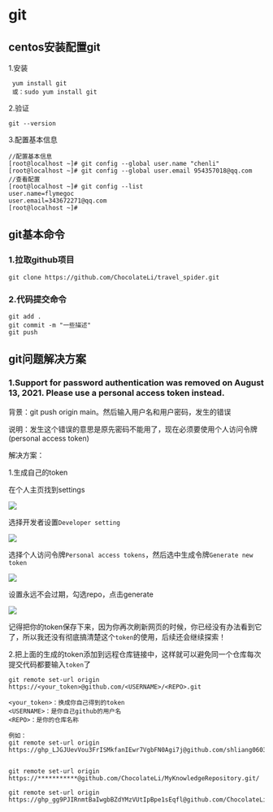 # git

## centos安装配置git

1.安装

```shell
 yum install git
 或：sudo yum install git
```

2.验证

```shell
git --version
```

3.配置基本信息

```shell
//配置基本信息
[root@localhost ~]# git config --global user.name "chenli"
[root@localhost ~]# git config --global user.email 954357018@qq.com
//查看配置
[root@localhost ~]# git config --list
user.name=flymegoc
user.email=343672271@qq.com
[root@localhost ~]#
```



## git基本命令

### 1.拉取github项目

```shell
git clone https://github.com/ChocolateLi/travel_spider.git
```

### 2.代码提交命令

```shell
git add .
git commit -m "一些描述"
git push 
```



## git问题解决方案

### 1.Support for password authentication was removed on August 13, 2021. Please use a personal access token instead.

背景：git push origin main。然后输入用户名和用户密码，发生的错误

说明：发生这个错误的意思是原先密码不能用了，现在必须要使用个人访问令牌(personal access token)

解决方案：

1.生成自己的token

在个人主页找到settings

![](D:\github\MyKnowledgeRepository\img\git_img\token1.png)



选择开发者设置`Developer setting`

![](D:\github\MyKnowledgeRepository\img\git_img\token2.png)

选择个人访问令牌`Personal access tokens`，然后选中生成令牌`Generate new token`

![](D:\github\MyKnowledgeRepository\img\git_img\token3.png)

设置永远不会过期，勾选repo，点击generate

![](D:\github\MyKnowledgeRepository\img\git_img\token4.png)



记得把你的token保存下来，因为你再次刷新网页的时候，你已经没有办法看到它了，所以我还没有彻底搞清楚这个`token`的使用，后续还会继续探索！



2.把上面的生成的token添加到远程仓库链接中，这样就可以避免同一个仓库每次提交代码都要输入`token`了

```
git remote set-url origin https://<your_token>@github.com/<USERNAME>/<REPO>.git

<your_token>：换成你自己得到的token
<USERNAME>：是你自己github的用户名
<REPO>：是你的仓库名称

例如：
git remote set-url origin https://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@github.com/shliang0603/Yolov4_DeepSocial.git/


git remote set-url origin https://***********@github.com/ChocolateLi/MyKnowledgeRepository.git/

git remote set-url origin https://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@github.com/ChocolateLi/Pytorch.git/
```































